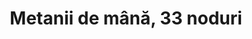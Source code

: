 ---
layout: post
title: "Metanii de mână, 33 noduri"
description: "Metanii de mână, diverse modele, 33 noduri"
img: "/assets/img/metanii-3.jpg"
img2: "/assets/img/metanii-4.jpg"
colors: "diverse"
price: "10 RON/ buc. La comenzi de peste 100 de bucăți, prețul este redus la 50%"
vertical: true
---